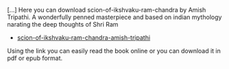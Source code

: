 [...]
Here you can download scion-of-ikshvaku-ram-chandra by Amish Tripathi. A wonderfully penned masterpiece and based on indian mythology narating the deep thoughts of Shri Ram

* [scion-of-ikshvaku-ram-chandra-amish-tripathi](https://archive.org/details/scion-of-ikshvaku-ram-chandra-amish-tripathi/mode/2up)
                               
                              
 Using the link you can easily read the book online or you can download it in pdf or epub format.

